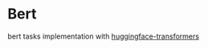 # Bert

bert tasks implementation with [huggingface-transformers](https://github.com/huggingface/transformers)
